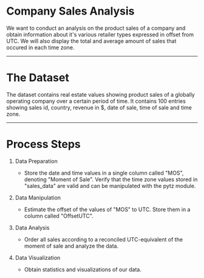 # Company Sales Analysis

We want to conduct an analysis on the product sales of a company and obtain information about it's various retailer types expressed in offset from UTC.
We will also display the total and average amount of sales that occured in each time zone.

***

# The Dataset

The dataset contains real estate values showing product sales of a globally operating company over a certain period of time.
It contains 100 entries showing sales id, country, revenue in $, date of sale, time of sale and time zone.

***

# Process Steps

1. Data Preparation

    - Store the date and time values in a single column called "MOS", denoting "Moment of Sale". Verify that the time zone values stored in "sales_data" are valid and can be manipulated with the pytz module.

2. Data Manipulation

    - Estimate the offset of the values of "MOS" to UTC. Store them in a column called "OffsetUTC".

3. Data Analysis

    - Order all sales according to a reconciled UTC-equivalent of the moment of sale and analyze the data.

4. Data Visualization

    - Obtain statistics and visualizations of our data.

